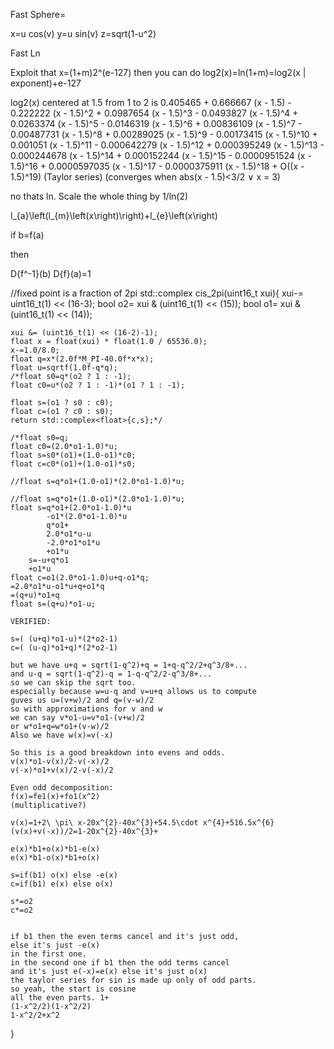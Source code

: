 
Fast Sphere=

x=u cos(v)
y=u sin(v)
z=sqrt(1-u^2)



Fast Ln

Exploit that x=(1+m)2^(e-127)
then you can do log2(x)=ln(1+m)=log2(x | exponent)+e-127

log2(x) centered at 1.5 from 1 to 2 is 
0.405465 + 0.666667 (x - 1.5) - 0.222222 (x - 1.5)^2 + 0.0987654 (x - 1.5)^3 - 0.0493827 (x - 1.5)^4 + 0.0263374 (x - 1.5)^5 - 0.0146319 (x - 1.5)^6 + 0.00836109 (x - 1.5)^7 - 0.00487731 (x - 1.5)^8 + 0.00289025 (x - 1.5)^9 - 0.00173415 (x - 1.5)^10 + 0.001051 (x - 1.5)^11 - 0.000642279 (x - 1.5)^12 + 0.000395249 (x - 1.5)^13 - 0.000244678 (x - 1.5)^14 + 0.000152244 (x - 1.5)^15 - 0.0000951524 (x - 1.5)^16 + 0.0000597035 (x - 1.5)^17 - 0.0000375911 (x - 1.5)^18 + O((x - 1.5)^19)
(Taylor series)
(converges when abs(x - 1.5)<3/2 ∨ x = 3)

no thats ln.  Scale the whole thing by 1/ln(2)

l_{a}\left(l_{m}\left(x\right)\right)+l_{e}\left(x\right)


if b=f(a)

then

D{f^-1}(b) D{f}(a)=1


//fixed point is a fraction of 2pi 
std::complex<float> cis_2pi(uint16_t xui){
    xui-= uint16_t(1) << (16-3);
    bool o2= xui & (uint16_t(1) << (15));
    bool o1= xui & (uint16_t(1) << (14));

    xui &= (uint16_t(1) << (16-2)-1);
    float x = float(xui) * float(1.0 / 65536.0);
    x-=1.0/8.0;
    float q=x*(2.0f*M_PI-40.0f*x*x);
    float u=sqrtf(1.0f-q*q);
    /*float s0=q*(o2 ? 1 : -1);
    float c0=u*(o2 ? 1 : -1)*(o1 ? 1 : -1);
    
    float s=(o1 ? s0 : c0);
    float c=(o1 ? c0 : s0);
    return std::complex<float>{c,s};*/

    /*float s0=q;
    float c0=(2.0*o1-1.0)*u;
    float s=s0*(o1)+(1.0-o1)*c0;
    float c=c0*(o1)+(1.0-o1)*s0;

    //float s=q*o1+(1.0-o1)*(2.0*o1-1.0)*u;
    
    //float s=q*o1+(1.0-o1)*(2.0*o1-1.0)*u;
    float s=q*o1+(2.0*o1-1.0)*u
            -o1*(2.0*o1-1.0)*u
            q*o1+
            2.0*o1*u-u
            -2.0*o1*o1*u
            +o1*u
        s=-u+q*o1
        +o1*u
    float c=o1(2.0*o1-1.0)u+q-o1*q;
    =2.0*o1*u-o1*u+q+o1*q
    =(q+u)*o1+q
    float s=(q+u)*o1-u;

    VERIFIED:

    s=( (u+q)*o1-u)*(2*o2-1)
    c=( (u-q)*o1+q)*(2*o2-1)

    but we have u+q = sqrt(1-q^2)+q = 1+q-q^2/2+q^3/8+...
    and u-q = sqrt(1-q^2)-q = 1-q-q^2/2-q^3/8+...
    so we can skip the sqrt too.
    especially because w=u-q and v=u+q allows us to compute
    guves us u=(v+w)/2 and q=(v-w)/2
    so with approximations for v and w
    we can say v*o1-u=v*o1-(v+w)/2
    or w*o1+q=w*o1+(v-w)/2
    Also we have w(x)=v(-x)

    So this is a good breakdown into evens and odds.
    v(x)*o1-v(x)/2-v(-x)/2
    v(-x)*o1+v(x)/2-v(-x)/2

    Even odd decomposition: 
    f(x)=fe1(x)+fo1(x^2)
    (multiplicative?)

    v(x)=1+2\ \pi\ x-20x^{2}-40x^{3}+54.5\cdot x^{4}+516.5x^{6}
    (v(x)+v(-x))/2=1-20x^{2}-40x^{3}+

    e(x)*b1+o(x)*b1-e(x)
    e(x)*b1-o(x)*b1+o(x)
    
    s=if(b1) o(x) else -e(x)
    c=if(b1) e(x) else o(x)

    s*=o2
    c*=o2


    if b1 then the even terms cancel and it's just odd,
    else it's just -e(x)
    in the first one.
    in the second one if b1 then the odd terms cancel 
    and it's just e(-x)=e(x) else it's just o(x)
    the taylor series for sin is made up only of odd parts.
    so yeah, the start is cosine
    all the even parts. 1+
    (1-x^2/2)(1-x^2/2)
    1-x^2/2+x^2


}






